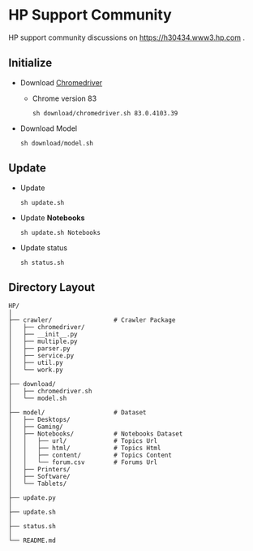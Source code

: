 # HP Support Community

HP support community discussions on https://h30434.www3.hp.com .

## Initialize

- Download [Chromedriver](https://chromedriver.chromium.org/downloads)

    - Chrome version 83

        ```
        sh download/chromedriver.sh 83.0.4103.39
        ```

- Download Model

    ```
    sh download/model.sh
    ```

## Update

- Update

    ```
    sh update.sh
    ```
    
- Update **Notebooks**

    ```
    sh update.sh Notebooks
    ```
    
- Update status

    ```
    sh status.sh
    ```

## Directory Layout

```
HP/
│
├── crawler/                 # Crawler Package
│   ├── chromedriver/
│   ├── __init__.py
│   ├── multiple.py
│   ├── parser.py
│   ├── service.py
│   ├── util.py
│   └── work.py
│
├── download/
│   ├── chromedriver.sh
│   └── model.sh
│
├── model/                   # Dataset
│   ├── Desktops/
│   ├── Gaming/
│   ├── Notebooks/           # Notebooks Dataset
│   │   ├── url/             # Topics Url
│   │   ├── html/            # Topics Html
│   │   ├── content/         # Topics Content
│   │   └── forum.csv        # Forums Url
│   ├── Printers/
│   ├── Software/
│   └── Tablets/
│
├── update.py
│
├── update.sh
│
├── status.sh
│
└── README.md
```
